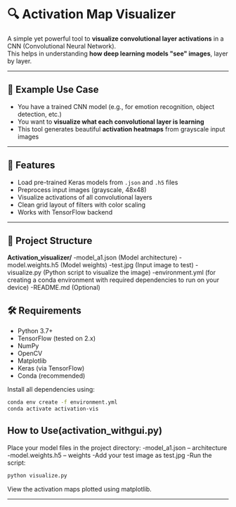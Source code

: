 # 🔍 Activation Map Visualizer

A simple yet powerful tool to **visualize convolutional layer activations** in a CNN (Convolutional Neural Network).  
This helps in understanding **how deep learning models "see" images**, layer by layer.

---

## 📸 Example Use Case

- You have a trained CNN model (e.g., for emotion recognition, object detection, etc.)
- You want to **visualize what each convolutional layer is learning**
- This tool generates beautiful **activation heatmaps** from grayscale input images

---

## 🚀 Features

- Load pre-trained Keras models from `.json` and `.h5` files
- Preprocess input images (grayscale, 48x48)
- Visualize activations of all convolutional layers
- Clean grid layout of filters with color scaling
- Works with TensorFlow backend

---

## 📁 Project Structure
**Activation_visualizer/**
-model_a1.json (Model architecture)
-model.weights.h5 (Model weights)
-test.jpg (Input image to test)
-visualize.py (Python script to visualize the image)
-environment.yml (for creating a conda environment with required dependencies to run on your device)
-README.md (Optional)

## 🛠 Requirements

- Python 3.7+
- TensorFlow (tested on 2.x)
- NumPy
- OpenCV
- Matplotlib
- Keras (via TensorFlow)
- Conda (recommended)

Install all dependencies using:

```bash
conda env create -f environment.yml
conda activate activation-vis
```

## How to Use(activation_withgui.py)

Place your model files in the project directory:
-model_a1.json – architecture
-model.weights.h5 – weights
-Add your test image as test.jpg
-Run the script:

```bash
python visualize.py
```
View the activation maps plotted using matplotlib.

---
